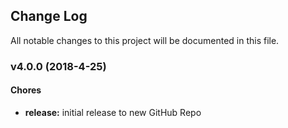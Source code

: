 ## Change Log
All notable changes to this project will be documented in this file.

### v4.0.0 (2018-4-25)

#### Chores

* **release:** initial release to new GitHub Repo

